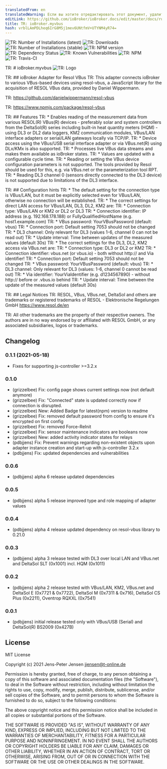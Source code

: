```yaml
---
translatedFrom: en
translatedWarning: Если вы хотите отредактировать этот документ, удалите поле «translationFrom», в противном случае этот документ будет снова автоматически переведен
editLink: https://github.com/ioBroker/ioBroker.docs/edit/master/docs/ru/adapterref/iobroker.myvbus/README.md
title: TR: ioBroker.myvbus
hash: vrblLAmPDLheq6IrG8M5j1mev6UNtfmV+UTYNM4yR74=
---
```

![TR: Number of Installations (latest)](http://iobroker.live/badges/myvbus-installed.svg)
![TR: Downloads](https://img.shields.io/npm/dm/iobroker.myvbus.svg)
![TR: Number of Installations (stable)](http://iobroker.live/badges/myvbus-stable.svg)
![TR: NPM version](https://img.shields.io/npm/v/iobroker.myvbus.svg)
![TR: Dependency Status](https://img.shields.io/david/iobroker-community-adapters/iobroker.myvbus.svg)
![TR: Known Vulnerabilities](https://snyk.io/test/github/iobroker-community-adapters/ioBroker.myvbus/badge.svg)
![TR: NPM](https://nodei.co/npm/iobroker.myvbus.png?downloads=true)
![TR: Travis-CI](http://img.shields.io/travis/iobroker-community-adapters/ioBroker.myvbus/master.svg)

TR: # ioBroker.myvbus
![TR: Logo](../../../en/adapterref/iobroker.myvbus/admin/myvbus.png)

TR: ## ioBroker Adapter for Resol VBus
TR: This adapter connects ioBroker to various VBus-based devices using resol-vbus, a JavaScript library for the acquisition of RESOL VBus data, provided by Daniel Wippermann.

TR: <https://github.com/danielwippermann/resol-vbus>

TR: <https://www.npmjs.com/package/resol-vbus>

TR: ## Features
TR: * Enables reading of the measurement data from various RESOL(R) VBus(R) devices - preferably solar and system controllers from the DeltaSol(R) series including built-in heat quantity meters (HQM) - using DL3 or DL2 data loggers, KM2 communication modules, VBus/LAN interface adapters or serial/LAN gateways locally via TCP/IP.
TR: * Device access using the VBus/USB serial interface adapter or via VBus.net(R) using DLx/KMx is also supported.
TR: * Processes live VBus data streams and makes them available as ioBroker states.
TR: * Values are updated with a configurable cycle time.
TR: * Reading or setting the VBus device configuration parameters is not supported. The tools provided by Resol should be used for this, e.g. via VBus.net or the parameterization tool RPT.
TR: * Reading DL3 channel 0 (sensors directly connected to the DL3 device) is not supported due to limitations of the DL3 interface.

TR: ## Configuration hints
TR: * The default setting for the connection type is VBus/LAN, but it must be explicitly selected even for VBus/LAN, otherwise no connection will be established.
TR: * The correct settings for direct LAN access for VBus/LAN, DL3, DL2, KM2 are:
TR:   * Connection type: VBus/LAN or KM2 or DL2 or DL3
TR:   * Connection identifier: IP address (e.g. 192.168.178.188) or FullyQualifiedHostName (e.g. host1.example.com)
TR:   * VBus password: YourVBusPassword (default: vbus)
TR:   * Connection port: Default setting 7053 should not be changed
TR:   * DL3 channel: Only relevant for DL3 (values 1-6, channel 0 can not be read out)
TR:   * Update interval: Time between updates of the measured values (default 30s)
TR: * The correct settings for the DL3, DL2, KM2 access via VBus.net are:
TR:   * Connection type: DL3 or DL2 or KM2
TR:   * Connection identifier: vbus.net (or vbus.io) - both without http:// and Via identifier!
TR:   * Connection port: Default setting 7053 should not be changed
TR:   * VBus password: YourVBusPassword (default: vbus)
TR:   * DL3 channel: Only relevant for DL3 (values: 1-6, channel 0 cannot be read out)
TR:   * Via identifier: YourViaIdentifier (e.g. d1234567890) - without http:// before or .vbus.io behind
TR:   * Update interval: Time between the update of the measured values (default 30s)

TR: ## Legal Notices
TR: RESOL, VBus, VBus.net, DeltaSol and others are trademarks or registered trademarks of RESOL - Elektronische Regelungen GmbH <https://www.resol.de/en>

TR: All other trademarks are the property of their respective owners.
The authors are in no way endorsed by or affiliated with RESOL GmbH, or any associated subsidiaries, logos or trademarks.

## Changelog
### 0.1.1 (2021-05-18)
* Fixes for supporting js-controller >=3.2.x


### 0.1.0
* (grizzelbee) Fix: config page shows current settings now (not default anymore)
* (grizzelbee) Fix: "Connected" state is updated correctly now if connection is disrupted.
* (grizzelbee) New: Added Badge for latest(npm) version to readme
* (grizzelbee) Fix: removed default password from config to ensure it's encrypted on first config
* (grizzelbee) Fix: removed Force-ReInit
* (grizzelbee) Fix: sensor maintenance indicators are booleans now
* (grizzelbee) New: added activity indicator states for relays
* (pdbjjens) Fix: Prevent warnings regarding non-existent objects upon adapter instance creation and start-up with js-controller 3.2.x
* (pdbjjens) Fix: updated dependencies and vulnerabilities

### 0.0.6
* (pdbjjens) alpha 6 release updated dependencies

### 0.0.5
* (pdbjjens) alpha 5 release improved type and role mapping of adapter values

### 0.0.4
* (pdbjjens) alpha 4 release updated dependency on resol-vbus library to 0.21.0

### 0.0.3
* (pdbjjens) alpha 3 release tested with DL3 over local LAN and VBus.net and DeltaSol SLT (0x1001) incl. HQM (0x1011)

### 0.0.2
* (pdbjjens) alpha 2 release tested with VBus/LAN, KM2, VBus.net and DeltaSol E (0x7721 & 0x7722), DeltaSol M (0x7311 & 0x716), DeltaSol CS Plus (0x2211), Oventrop RQXXL (0x7541)

### 0.0.1

* (pdbjjens) initial release tested only with VBus/USB (Serial) and DeltaSol(R) BS2009 (0x427B)

## License

MIT License

Copyright (c) 2021 Jens-Peter Jensen <jjensen@t-online.de>

Permission is hereby granted, free of charge, to any person obtaining a copy
of this software and associated documentation files (the "Software"), to deal
in the Software without restriction, including without limitation the rights
to use, copy, modify, merge, publish, distribute, sublicense, and/or sell
copies of the Software, and to permit persons to whom the Software is
furnished to do so, subject to the following conditions:

The above copyright notice and this permission notice shall be included in all
copies or substantial portions of the Software.

THE SOFTWARE IS PROVIDED "AS IS", WITHOUT WARRANTY OF ANY KIND, EXPRESS OR
IMPLIED, INCLUDING BUT NOT LIMITED TO THE WARRANTIES OF MERCHANTABILITY,
FITNESS FOR A PARTICULAR PURPOSE AND NONINFRINGEMENT. IN NO EVENT SHALL THE
AUTHORS OR COPYRIGHT HOLDERS BE LIABLE FOR ANY CLAIM, DAMAGES OR OTHER
LIABILITY, WHETHER IN AN ACTION OF CONTRACT, TORT OR OTHERWISE, ARISING FROM,
OUT OF OR IN CONNECTION WITH THE SOFTWARE OR THE USE OR OTHER DEALINGS IN THE
SOFTWARE.